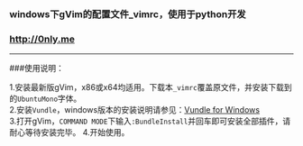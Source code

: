 ### windows下gVim的配置文件_vimrc，使用于python开发      
### http://0nly.me

---

###使用说明：      

1.安装最新版gVim，x86或x64均适用。下载本`_vimrc`覆盖原文件，并安装下载到的`UbuntuMono`字体。      
2.安装`Vundle`，windows版本的安装说明请参见：[Vundle for Windows](https://github.com/gmarik/Vundle.vim/wiki/Vundle-for-Windows)      
3.打开gVim，`COMMAND MODE`下输入`:BundleInstall`并回车即可安装全部插件，请耐心等待安装完毕。
4.开始使用。
